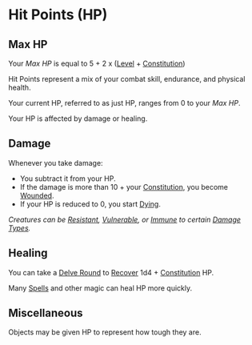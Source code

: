 # Hit Points (HP)

## Max HP

Your *Max HP* is equal to 5 + 2 x ([Level](Level.md) + [Constitution](../The%20Ability%20Scores/Constitution.md))

Hit Points represent a mix of your combat skill, endurance, and physical health.

Your current HP, referred to as just HP, ranges from 0 to your *Max HP*.

Your HP is affected by damage or healing.

## Damage

Whenever you take damage:

- You subtract it from your HP.
- If the damage is more than 10 + your [Constitution](../The%20Ability%20Scores/Constitution.md), you become [Wounded](../../Game%20Procedures/Conditions/Wounded.md).
- If your HP is reduced to 0, you start [Dying](../../Game%20Procedures/Conditions/Dying.md).

*Creatures can be [Resistant](../../Game%20Procedures/Conditions/Resistant.md), [Vulnerable](../../Game%20Procedures/Conditions/Vulnerable.md), or [Immune](../../Game%20Procedures/Conditions/Immune.md) to certain [Damage Types](../../Game%20Procedures/Combat/Damage%20Types/{Damage%20Types}.md).*

## Healing

You can take a [Delve Round](../../Game%20Procedures/Core%20Procedures/Round.md#Delve%20Round) to [Recover](../../Game%20Procedures/Exploration/Delving.md#Recover) 1d4 + [Constitution](../The%20Ability%20Scores/Constitution.md) HP.

Many [Spells](../../Magic/Spells.md) and other magic can heal HP more quickly.

## Miscellaneous

Objects may be given HP to represent how tough they are.

